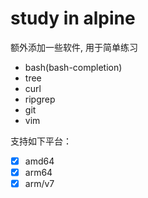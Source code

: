 # study in alpine

额外添加一些软件, 用于简单练习

- bash(bash-completion)
- tree
- curl
- ripgrep
- git
- vim

支持如下平台：

- [x] amd64
- [x] arm64
- [x] arm/v7